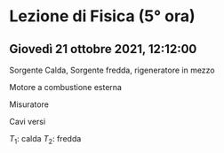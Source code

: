 # Lezione di Fisica (5° ora)
## Giovedì 21 ottobre 2021, 12:12:00


Sorgente Calda, Sorgente fredda, rigeneratore in mezzo

Motore a combustione esterna




Misuratore

Cavi versi

$T_1$: calda
$T_2$: fredda
<!--stackedit_data:
eyJoaXN0b3J5IjpbLTE5MzcwMzAxOTYsMTYxODk3MDc2MF19
-->